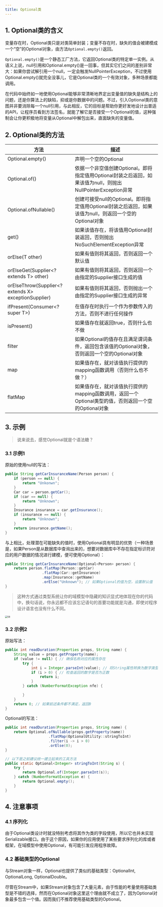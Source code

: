 ```yaml
---
title: Optional类
---
```


## 1. Optional类的含义

变量存在时，Optional类只是对类简单封装；变量不存在时，缺失的值会被建模成一个“空”的Optional对象，由方法`Optional.empty()`返回。

`Optional.empty()`是一个静态工厂方法，它返回Optional类的特定单一实例。从语义上说，null引用和Optional.empty()是一回事，但其实它们之间的差别非常大：如果你尝试解引用一个null，一定会触发NullPointerException，不过使用Optional.empty()就完全没事儿，它是Optional类的一个有效对象，多种场景都能调用。

在代码中始终如一地使用Optional能够非常清晰地界定出变量值的缺失是结构上的问题，还是你算法上的缺陷，抑或是你数据中的问题。不过，引入Optional类的意图并非要消除每一个null引用，与此相反，它的目标是帮助你更好发地设计出普适的API，让程序员看到方法签名，就能了解它是否接受一个Optional的值，这种强制会让你更积极地将变量从Optional中解包出来，直面缺失的变量值。

## 2. Optional类的方法

| 方法                                                 | 描述                                                         |
| ---------------------------------------------------- | ------------------------------------------------------------ |
| Optional.empty()                                     | 声明一个空的Optional                                         |
| Optional.of()                                        | 依据一个非空值创建Optional。即将指定值用Optional封装之后返回，如果该值为null，则抛出NullPointerException异常 |
| Optional.ofNullable()                                | 创建可接受null的Optional。即将指定值用Optional封装之后返回，如果该值为null，则返回一个空的Optional对象 |
| get()                                                | 如果该值存在，将该值用Optional封装返回，否则抛出NoSuchElementException异常 |
| orElse(T other)                                      | 如果有值则将其返回，否则返回一个默认值                       |
| orElseGet(Supplier<? extends T> other)               | 如果有值则将其返回，否则返回一个由指定的Supplier接口生成的值 |
| orElseThrow(Supplier<? extends X> exceptionSupplier) | 如果有值则将其返回，否则抛出一个由指定的Supplier接口生成的异常 |
| ifPresent(Consumer<? super T>)                       | 在值存在时执行一个作为参数传入的方法，否则不进行任何操作     |
| isPresent()                                          | 如果值存在就返回true，否则什么也不做                         |
| filter                                               | 如果Optional的值存在且满足谓词条件，返回包含该值的Optional对象，否则返回一个空的Optional对象 |
| map                                                  | 如果值存在，就对该值执行提供的mapping函数调用（否则什么也不做？） |
| flatMap                                              | 如果值存在，就对该值执行提供的mapping函数调用，返回一个Optional类型的值，否则返回一个空的Optional对象 |

## 3. 示例

> 说来说去，感觉Optional就是个语法糖？

### 3.1 示例1

原始的使用null的写法：

```java
public String getCarInsuranceName(Person person) {
    if (person == null) {
        return "Unkonwn";
    }
    Car car = person.getCar();
    if (car == null) {
        return "Unknown";
    }
    Insurance insurance = car.getInsurance();
    if (insurance == null) {
        return "Unknown";
    }
    return insurance.getName();
}
```

与上相比，处理潜在可能缺失的值时，使用Optional具有明显的优势（一种场景是，如果Person是从数据库中查询出来的，想要对数据库中不存在指定标识符对应的用户数据的情况进行建模，便可使用Optional）：

```java
public String getCarInsuranceName(Optional<Person> person) {
    return person.flatMap(Person::getCar)
        		 .flatMap(Car::getInsurance)
        		 .map(Insurance::getName)
        		 .orElse("Unknown"); // 如果Optional的值为空，设置默认值
}
```

> 这种方式通过类型系统让你的域模型中隐藏的知识显式地体现在你的代码中，换句话说，你永远都不应该忘记语句的首要功能就是沟通，即使对程序设计语言也没有什么不同。

<img src="https://figure-bed.chua-n.com/Java/58.png" alt="58" style="zoom:50%;" />

### 3.2 示例2

原始写法：

```java
public int readDuration(Properties props, String name) {
    String value = props.getProperty(name);
    if (value != null) { // 确保名称对应的属性存在
        try {
            int i = Integer.parseInt(value); // 将String属性转换为数字类型
            if (i > 0) { // 检查返回的数字是否为正数
                return i;
            }
        } catch (NumberFormatException nfe) {
            
        }
    }
    return 0; // 如果前述条件都不满足，返回0
}
```

Optional的写法：

```java
public int readDuration(Properties props, String name) {
    return Optional.ofNullable(props.getProperty(name))
        			.flatMap(OptionalUtility::stringToInt)
        			.filter(i -> i > 0)
        			.orElse(0);
}

// 以下是之前建议统一建立起来的工具方法
public static Optional<Integer> stringToInt(String s) {
    try {
        return Optional.of(Integer.parseInt(s));
    } catch (NumberFormatException e) {
        return Optional.empty();
    }
}
```

## 4. 注意事项

### 4.1 序列化

由于Optional类设计时就没特别考虑将其作为类的字段使用，所以它也并未实现Serializable接口。由于这个原因，如果你的应用使用了某些要求序列化的库或者框架，在域模型中使用Optional，有可能引发应用程序故障。

### 4.2 基础类型的Optional

与Stream对象一样，Optional也提供了类似的基础类型：OptionalInt, OptionalLong, OptionalDouble。

尽管在Stream中，如果Stream对象包含了大量元素，由于性能的考量使用基础类型是不错的选择，然而在Optional对象这里这个理由就不成立了，因为Optional对象最多包含一个值。因而我们不推荐使用基础类型的Optional。


